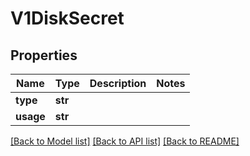 # V1DiskSecret

## Properties
Name | Type | Description | Notes
------------ | ------------- | ------------- | -------------
**type** | **str** |  |
**usage** | **str** |  |

[[Back to Model list]](../README.md#documentation-for-models) [[Back to API list]](../README.md#documentation-for-api-endpoints) [[Back to README]](../README.md)


